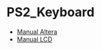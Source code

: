 # PS2_Keyboard
* [Manual Altera ](https://catalogowebultra.uninorte.edu.co/courses/1/201830_4308/db/_43174_1/DE2_115_User_manual.pdf)
* [Manual LCD ](http://www.johnloomis.org/altera/DE2/Datasheets/LCD/CFAH1602BTMCJP.pdf)

